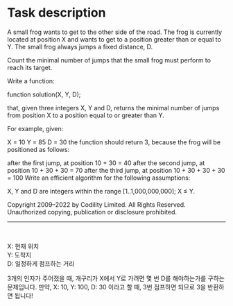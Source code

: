 # Task description

A small frog wants to get to the other side of the road. The frog is currently located at position X and wants to get to a position greater than or equal to Y. The small frog always jumps a fixed distance, D.

Count the minimal number of jumps that the small frog must perform to reach its target.

Write a function:

function solution(X, Y, D);

that, given three integers X, Y and D, returns the minimal number of jumps from position X to a position equal to or greater than Y.

For example, given:

X = 10
Y = 85
D = 30
the function should return 3, because the frog will be positioned as follows:

after the first jump, at position 10 + 30 = 40
after the second jump, at position 10 + 30 + 30 = 70
after the third jump, at position 10 + 30 + 30 + 30 = 100
Write an efficient algorithm for the following assumptions:

X, Y and D are integers within the range [1..1,000,000,000];
X ≤ Y.

Copyright 2009–2022 by Codility Limited. All Rights Reserved. Unauthorized copying, publication or disclosure prohibited.

<hr/>
<br/>

X: 현재 위치<br/>
Y: 도착지<br/>
D: 일정하게 점프하는 거리<br/>

3개의 인자가 주어졌을 때, 개구리가 X에서 Y로 가려면 몇 번 D를 해야하는가를 구하는 문제입니다.
만약, X: 10, Y: 100, D: 30 이라고 할 때, 3번 점프하면 되므로 3을 반환하면 됩니다!
